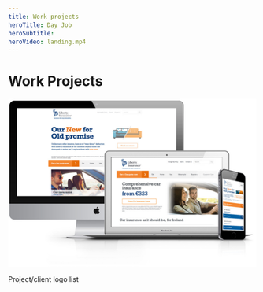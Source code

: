 ```yaml
---
title: Work projects
heroTitle: Day Job
heroSubtitle:
heroVideo: landing.mp4
---
```



# **Work** Projects #

![alt text](../../assets/images/content/libertymockups.jpg "Title")


Project/client logo list

